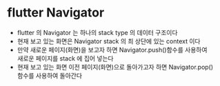 # flutter Navigator

- flutter 의 Navigator 는 하나의 stack type 의 데이터 구조이다
- 현재 보고 있는 화면은 Navigator stack 의 최 상단에 있는 context 이다
- 만약 새로운 페이지(화면)을 보고자 하면 Navigator.push()함수를 사용하여  
  새로운 페이지를 stack 에 집어 넣는다
- 현재 보고 있는 화면 이전 페이지(화면)으로 돌아가고자 하면 Navigator.pop()  
  함수를 사용하여 돌아간다
